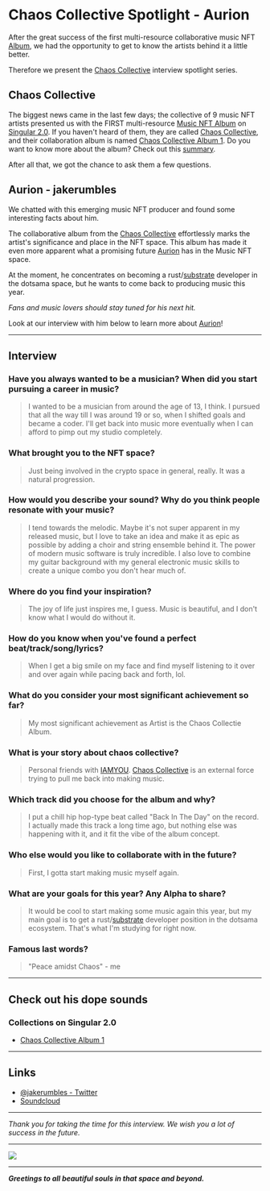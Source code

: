 # Chaos Collective Spotlight - Aurion

After the great success of the first multi-resource collaborative music NFT [Album](https://singular.app/space/HbrK5uFZrnmFL4LWB2YAVWiB9MPwfV5zEFiyX3efFd7R6hU), we had the opportunity to get to know the artists behind it a little better.

Therefore we present the [Chaos Collective](https://twitter.com/Cha0sCollective) interview spotlight series.

## Chaos Collective

The biggest news came in the last few days; the collective of 9 music NFT artists presented us with the FIRST multi-resource [Music NFT Album](https://singular.app/space/HbrK5uFZrnmFL4LWB2YAVWiB9MPwfV5zEFiyX3efFd7R6hU) on [Singular 2.0](https://singular.app/).
If you haven't heard of them, they are called [Chaos Collective](https://twitter.com/Cha0sCollective), and their collaboration album is named [Chaos Collective Album 1](https://singular.app/space/HbrK5uFZrnmFL4LWB2YAVWiB9MPwfV5zEFiyX3efFd7R6hU).
Do you want to know more about the album? Check out this [summary](https://app.subsocial.network/5905/the-chaos-we-need-chaos-collective-album-31860).

After all that, we got the chance to ask them a few questions.

## Aurion - jakerumbles

We chatted with this emerging music NFT producer and found some interesting facts about him.

The collaborative album from the [Chaos Collective](https://singular.app/space/HbrK5uFZrnmFL4LWB2YAVWiB9MPwfV5zEFiyX3efFd7R6hU) effortlessly marks the artist's significance and place in the NFT space. This album has made it even more apparent what a promising future [Aurion](https://twitter.com/jakerumbles) has in the Music NFT space.

At the moment, he concentrates on becoming a rust/[substrate](https://twitter.com/substrate_io) developer in the dotsama space, but he wants to come back to producing music this year.

_Fans and music lovers should stay tuned for his next hit._

Look at our interview with him below to learn more about [Aurion](https://twitter.com/jakerumbles)!

---

## Interview

### Have you always wanted to be a musician? When did you start pursuing a career in music?

> I wanted to be a musician from around the age of 13, I think. I pursued that all the way till I was around 19 or so, when I shifted goals and became a coder.
> I'll get back into music more eventually when I can afford to pimp out my studio completely.

### What brought you to the NFT space?

> Just being involved in the crypto space in general, really. It was a natural progression.

### How would you describe your sound? Why do you think people resonate with your music?

> I tend towards the melodic. Maybe it's not super apparent in my released music, but I love to take an idea and make it as epic as possible by adding a choir and string ensemble behind it. The power of modern music software is truly incredible. I also love to combine my guitar background with my general electronic music skills to create a unique combo you don't hear much of.

### Where do you find your inspiration?

> The joy of life just inspires me, I guess. Music is beautiful, and I don't know what I would do without it.

### How do you know when you've found a perfect beat/track/song/lyrics?

> When I get a big smile on my face and find myself listening to it over and over again while pacing back and forth, lol.

### What do you consider your most significant achievement so far?

> My most significant achievement as Artist is the Chaos Collectie Album.

### What is your story about chaos collective?

> Personal friends with [IAMYOU](https://twitter.com/IAMYOUOFFICIAL). [Chaos Collective](https://twitter.com/Cha0sCollective) is an external force trying to pull me back into making music.

### Which track did you choose for the album and why?

> I put a chill hip hop-type beat called "Back In The Day" on the record. I actually made this track a long time ago, but nothing else was happening with it, and it fit the vibe of the album concept.

### Who else would you like to collaborate with in the future?

> First, I gotta start making music myself again.

### What are your goals for this year? Any Alpha to share?

> It would be cool to start making some music again this year, but my main goal is to get a rust/[substrate](https://twitter.com/substrate_io) developer position in the dotsama ecosystem. That's what I'm studying for right now.

### Famous last words?

> "Peace amidst Chaos" - me

---

## Check out his dope sounds

### Collections on Singular 2.0

- [Chaos Collective Album 1](https://singular.app/space/HbrK5uFZrnmFL4LWB2YAVWiB9MPwfV5zEFiyX3efFd7R6hU)

---

## Links

- [@jakerumbles - Twitter](https://twitter.com/jakerumbles)
- [Soundcloud](https://soundcloud.com/aurionofficial?ref=clipboard&p=i&c=1&si=F0A5D068FF7F4F52A9BBB7AB8799ADE2&utm_source=clipboard&utm_medium=text&utm_campaign=social_sharing)

---

_Thank you for taking the time for this interview. We wish you a lot of success in the future._

---

![](https://singular.app/_next/image?url=https%3A%2F%2Frmrk.mypinata.cloud%2Fipfs%2Fbafybeidfduxnz423xh43t62stjpzmblrccmrlh37xkjdbqkbaybmyf5rx4&w=1920&q=100)

---

**_Greetings to all beautiful souls in that space and beyond._**
